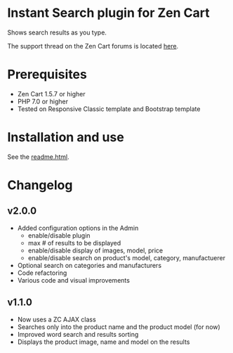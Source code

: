 # Instant Search plugin for Zen Cart
Shows search results as you type.

The support thread on the Zen Cart forums is located [here](https://www.zen-cart.com/showthread.php?189289-Instant-Search).

# Prerequisites
* Zen Cart 1.5.7 or higher
* PHP 7.0 or higher
* Tested on Responsive Classic template and Bootstrap template

# Installation and use
See the [readme.html](readme.html).

# Changelog
## v2.0.0
* Added configuration options in the Admin
  * enable/disable plugin
  * max # of results to be displayed
  * enable/disable display of images, model, price
  * enable/disable search on product's model, category, manufactuerer
* Optional search on categories and manufacturers
* Code refactoring
* Various code and visual improvements

## v1.1.0
* Now uses a ZC AJAX class
* Searches only into the product name and the product model (for now)
* Improved word search and results sorting
* Displays the product image, name and model on the results


